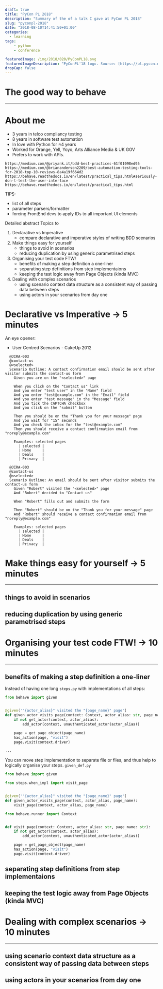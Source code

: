 ```yaml
---
draft: true
title: "PyCon PL 2018"
description: "Summary of the of a talk I gave at PyCon PL 2018"
slug: "pyconpl-2018"
date: "2018-08-10T14:41:50+01:00"
categories:
  - learning
tags:
    - python
    - conference

featuredImage: /img/2018/020/PyConPL18.svg
featuredImageDescription: "PyConPL'18 logo. Source: [https://pl.pycon.org/2018/](https://pl.pycon.org/2018/)"
dropCap: false
---
```


# The good way to behave
----


# About me

* 3 years in telco compliancy testing
* 8 years in software test automation
* In love with Python for ≈4 years
* Worked for Orange, Yell, Yoyo, Arts Alliance Media & UK GOV
* Prefers to work with APIs.


```
https://medium.com/@priyank.it/bdd-best-practices-61f01098ed95
https://medium.com/@briananderson2209/best-automation-testing-tools-for-2018-top-10-reviews-8a4a19f664d2
https://behave.readthedocs.io/en/latest/practical_tips.html#seriously-don-t-test-the-user-interface
https://behave.readthedocs.io/en/latest/practical_tips.html
```

TIPS:

* list of all steps
* parameter parsers/formatter
* forcing FrontEnd devs to apply IDs to all important UI elements


Detailed abstract
Topics to 
1) Declarative vs Imperative
    * compare declarative and imperative styles of writing BDD scenarios
2) Make things easy for yourself
    * things to avoid in scenarios
    * reducing duplication by using generic parametrised steps
3) Organising your test code FTW!
    * benefits of making a step definition a one-liner
    * separating step definitions from step implementaions
    * keeping the test logic away from Page Objects (kinda MVC)
4) Dealing with complex scenarios
    * using scenario context data structure as a consistent way of passing data between steps
    * using actors in your scenarios from day one

# Declarative vs Imperative → 5 minutes

An eye opener:
* User Centred Scenarios - CukeUp 2012

```bdd
  @JIRA-003
  @contact-us
  @<selected>
  Scenario Outline: A contact confirmation email should be sent after visitor submits the contact-us form
    Given you are on the "<selected>" page

    When you click on the "Contact us" link
    And you enter "test user" in the "Name" field
    And you enter "test@example.com" in the "Email" field
    And you enter "test message" in the "Message" field
    And you tick the CAPTCHA checkbox
    And you click on the "submit" button

    Then you should be on the "Thank you for your message" page
    And you wait for "15" seconds
    And you check the inbox for the "test@example.com"
    Then you should receive a contact confirmation email from "noreply@example.com"

    Examples: selected pages
      | selected |
      | Home     |
      | Deals    |
      | Privacy  |
```

```bdd
  @JIRA-003
  @contact-us
  @<selected>
  Scenario Outline: An email should be sent after visitor submits the contact-us form
    Given "Robert" visited the "<selected>" page
    And "Robert" decided to "Contact us"

    When "Robert" fills out and submits the form

    Then "Robert" should be on the "Thank you for your message" page
    And "Robert" should receive a contact confirmation email from "noreply@example.com"

    Examples: selected pages
      | selected |
      | Home     |
      | Deals    |
      | Privacy  |
```


# Make things easy for yourself → 5 minutes
----
## things to avoid in scenarios

## reducing duplication by using generic parametrised steps


# Organising your test code FTW! → 10 minutes
----
## benefits of making a step definition a one-liner

Instead of having one long `steps.py` with implementations of all steps:
```python
from behave import given


@given('"{actor_alias}" visited the "{page_name}" page')
def given_actor_visits_page(context: Context, actor_alias: str, page_name: str):
    if not get_actor(context, actor_alias):
        add_actor(context, unauthenticated_actor(actor_alias))

    page = get_page_object(page_name)
    has_action(page, "visit")
    page.visit(context.driver)

...
```


You can move step implementation to separate file or files, and thus help to
logically organise your steps.
`given_def.py`

```python
from behave import given

from steps.when_impl import visit_page


@given('"{actor_alias}" visited the "{page_name}" page')
def given_actor_visits_page(context, actor_alias, page_name):
    visit_page(context, actor_alias, page_name)
```


```python
from behave.runner import Context


def visit_page(context: Context, actor_alias: str, page_name: str):
    if not get_actor(context, actor_alias):
        add_actor(context, unauthenticated_actor(actor_alias))

    page = get_page_object(page_name)
    has_action(page, "visit")
    page.visit(context.driver)
```


## separating step definitions from step implementaions

## keeping the test logic away from Page Objects (kinda MVC)


# Dealing with complex scenarios → 10 minutes
----
## using scenario context data structure as a consistent way of passing data between steps

## using actors in your scenarios from day one


